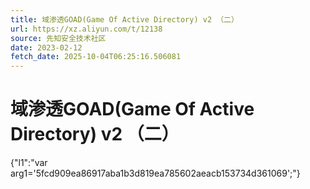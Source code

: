 ```yaml
---
title: 域渗透GOAD(Game Of Active Directory) v2 （二）
url: https://xz.aliyun.com/t/12138
source: 先知安全技术社区
date: 2023-02-12
fetch_date: 2025-10-04T06:25:16.506081
---
```


# 域渗透GOAD(Game Of Active Directory) v2 （二）

{"l1":"var arg1='5fcd909ea86917aba1b3d819ea785602aeacb153734d361069';"}